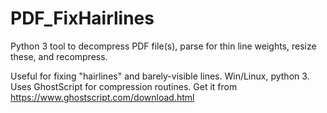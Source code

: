 # PDF_FixHairlines
Python 3 tool to decompress PDF file(s), parse for thin line weights, resize these, and recompress.  

Useful for fixing "hairlines" and barely-visible lines.  Win/Linux, python 3. Uses GhostScript for compression routines. Get it from https://www.ghostscript.com/download.html

